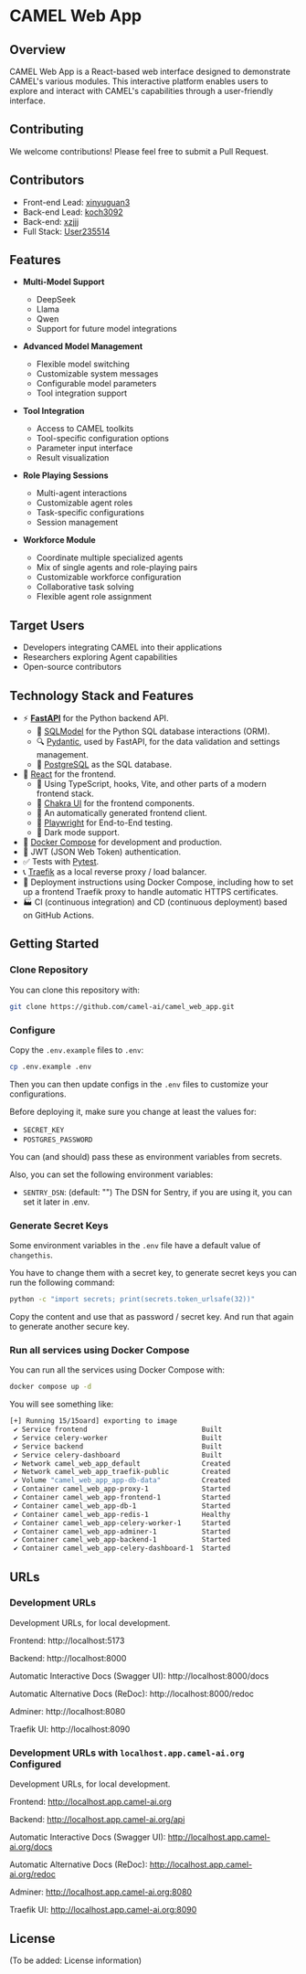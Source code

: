 # CAMEL Web App

## Overview
CAMEL Web App is a React-based web interface designed to demonstrate CAMEL's various modules. This interactive platform enables users to explore and interact with CAMEL's capabilities through a user-friendly interface.

## Contributing
We welcome contributions! Please feel free to submit a Pull Request.

## Contributors
- Front-end Lead: [xinyuguan3](https://github.com/xinyuguan3) 
- Back-end Lead: [koch3092](https://github.com/koch3092)
- Back-end: [xzjjj](https://github.com/xzjjj)
- Full Stack: [User235514](https://github.com/User235514)

## Features
- **Multi-Model Support**
  - DeepSeek
  - Llama
  - Qwen
  - Support for future model integrations

- **Advanced Model Management**
  - Flexible model switching
  - Customizable system messages
  - Configurable model parameters
  - Tool integration support

- **Tool Integration**
  - Access to CAMEL toolkits
  - Tool-specific configuration options
  - Parameter input interface
  - Result visualization

- **Role Playing Sessions**
  - Multi-agent interactions
  - Customizable agent roles
  - Task-specific configurations
  - Session management

- **Workforce Module**
  - Coordinate multiple specialized agents
  - Mix of single agents and role-playing pairs
  - Customizable workforce configuration
  - Collaborative task solving
  - Flexible agent role assignment

## Target Users
- Developers integrating CAMEL into their applications
- Researchers exploring Agent capabilities
- Open-source contributors

## Technology Stack and Features

- ⚡ [**FastAPI**](https://fastapi.tiangolo.com) for the Python backend API.
    - 🧰 [SQLModel](https://sqlmodel.tiangolo.com) for the Python SQL database interactions (ORM).
    - 🔍 [Pydantic](https://docs.pydantic.dev), used by FastAPI, for the data validation and settings management.
    - 💾 [PostgreSQL](https://www.postgresql.org) as the SQL database.
- 🚀 [React](https://react.dev) for the frontend.
    - 💃 Using TypeScript, hooks, Vite, and other parts of a modern frontend stack.
    - 🎨 [Chakra UI](https://chakra-ui.com) for the frontend components.
    - 🤖 An automatically generated frontend client.
    - 🧪 [Playwright](https://playwright.dev) for End-to-End testing.
    - 🦇 Dark mode support.
- 🐋 [Docker Compose](https://www.docker.com) for development and production.
- 🔑 JWT (JSON Web Token) authentication.
- ✅ Tests with [Pytest](https://pytest.org).
- 📞 [Traefik](https://traefik.io) as a local reverse proxy / load balancer.
- 🚢 Deployment instructions using Docker Compose, including how to set up a frontend Traefik proxy to handle automatic HTTPS certificates.
- 🏭 CI (continuous integration) and CD (continuous deployment) based on GitHub Actions.

## Getting Started

### Clone Repository
You can clone this repository with:

```bash
git clone https://github.com/camel-ai/camel_web_app.git
```

### Configure

Copy the `.env.example` files to `.env`:

```bash
cp .env.example .env
```

Then you can then update configs in the `.env` files to customize your configurations.

Before deploying it, make sure you change at least the values for:

- `SECRET_KEY`
- `POSTGRES_PASSWORD`

You can (and should) pass these as environment variables from secrets.

Also, you can set the following environment variables:

- `SENTRY_DSN`: (default: "") The DSN for Sentry, if you are using it, you can set it later in .env.

### Generate Secret Keys

Some environment variables in the `.env` file have a default value of `changethis`.

You have to change them with a secret key, to generate secret keys you can run the following command:

```bash
python -c "import secrets; print(secrets.token_urlsafe(32))"
```

Copy the content and use that as password / secret key. And run that again to generate another secure key.

### Run all services using Docker Compose
You can run all the services using Docker Compose with:
```bash
docker compose up -d
```

You will see something like:
```bash
[+] Running 15/15oard] exporting to image                                                                          0.0s
 ✔ Service frontend                            Built                                                              41.3s 
 ✔ Service celery-worker                       Built                                                              92.7s 
 ✔ Service backend                             Built                                                               1.2s 
 ✔ Service celery-dashboard                    Built                                                               0.6s 
 ✔ Network camel_web_app_default               Created                                                             0.0s 
 ✔ Network camel_web_app_traefik-public        Created                                                             0.0s 
 ✔ Volume "camel_web_app_app-db-data"          Created                                                             0.0s 
 ✔ Container camel_web_app-proxy-1             Started                                                             0.3s 
 ✔ Container camel_web_app-frontend-1          Started                                                             0.3s 
 ✔ Container camel_web_app-db-1                Started                                                             0.3s 
 ✔ Container camel_web_app-redis-1             Healthy                                                             5.8s 
 ✔ Container camel_web_app-celery-worker-1     Started                                                             5.9s 
 ✔ Container camel_web_app-adminer-1           Started                                                             0.4s 
 ✔ Container camel_web_app-backend-1           Started                                                             6.0s 
 ✔ Container camel_web_app-celery-dashboard-1  Started                                                             6.1s 
```
## URLs

### Development URLs

Development URLs, for local development.

Frontend: http://localhost:5173

Backend: http://localhost:8000

Automatic Interactive Docs (Swagger UI): http://localhost:8000/docs

Automatic Alternative Docs (ReDoc): http://localhost:8000/redoc

Adminer: http://localhost:8080

Traefik UI: http://localhost:8090

### Development URLs with `localhost.app.camel-ai.org` Configured

Development URLs, for local development.

Frontend: http://localhost.app.camel-ai.org

Backend: http://localhost.app.camel-ai.org/api

Automatic Interactive Docs (Swagger UI): http://localhost.app.camel-ai.org/docs

Automatic Alternative Docs (ReDoc): http://localhost.app.camel-ai.org/redoc

Adminer: http://localhost.app.camel-ai.org:8080

Traefik UI: http://localhost.app.camel-ai.org:8090

## License
(To be added: License information)
